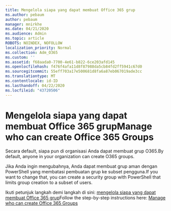 ```yaml
---
title: Mengelola siapa yang dapat membuat Office 365 grup
ms.author: pebaum
author: pebaum
manager: mnirkhe
ms.date: 04/21/2020
ms.audience: Admin
ms.topic: article
ROBOTS: NOINDEX, NOFOLLOW
localization_priority: Normal
ms.collection: Adm_O365
ms.custom: ''
ms.assetid: f68aada0-7700-4e61-b822-6ce203afd145
ms.openlocfilehash: f476f4afa11d8f87988da5cb84fd2ff5941c67d0
ms.sourcegitcommit: 55eff703a17e500681d8fa6a87eb067019ade3cc
ms.translationtype: MT
ms.contentlocale: id-ID
ms.lasthandoff: 04/22/2020
ms.locfileid: "43720506"
---
```

# <a name="manage-who-can-create-office-365-groups"></a><span data-ttu-id="c0de9-102">Mengelola siapa yang dapat membuat Office 365 grup</span><span class="sxs-lookup"><span data-stu-id="c0de9-102">Manage who can create Office 365 Groups</span></span>

<span data-ttu-id="c0de9-103">Secara default, siapa pun di organisasi Anda dapat membuat grup O365.</span><span class="sxs-lookup"><span data-stu-id="c0de9-103">By default, anyone in your organization can create O365 groups.</span></span>
  
<span data-ttu-id="c0de9-104">Jika Anda ingin mengubahnya, Anda dapat membuat grup aman dengan PowerShell yang membatasi pembuatan grup ke subset pengguna.</span><span class="sxs-lookup"><span data-stu-id="c0de9-104">If you want to change that, you can create a security group with PowerShell that limits group creation to a subset of users.</span></span>
  
<span data-ttu-id="c0de9-105">Ikuti petunjuk langkah demi langkah di sini: [mengelola siapa yang dapat membuat Office 365 grup](https://docs.microsoft.com/office365/admin/create-groups/manage-creation-of-groups)</span><span class="sxs-lookup"><span data-stu-id="c0de9-105">Follow the step-by-step instructions here: [Manage who can create Office 365 Groups](https://docs.microsoft.com/office365/admin/create-groups/manage-creation-of-groups)</span></span>
  

